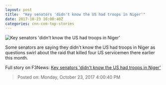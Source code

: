 ```yaml
---
layout: post
title:  "Key senators 'didn't know the US had troops in Niger'"
date: 2017-10-23 16:00:40Z
categories: cnn-com-top-stories
---
```


![Key senators 'didn't know the US had troops in Niger'](http://cdn.cnn.com/cnnnext/dam/assets/170518215406-lindsey-graham-0518-super-tease.jpg)

Some senators are saying they didn't know the US had troops in Niger as questions swirl about the raid that killed four US servicemen there earlier this month.


Full story on F3News: [Key senators 'didn't know the US had troops in Niger'](http://www.f3nws.com/n/cfkDtC)

> Posted on: Monday, October 23, 2017 4:00:40 PM
